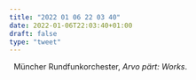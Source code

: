 ```yaml
---
title: "2022 01 06 22 03 40"
date: 2022-01-06T22:03:40+01:00
draft: false
type: "tweet"
---
```

<a href="" class="iconfont icon-music" title="rss"></a> &nbsp; Müncher Rundfunkorchester, *Arvo pärt: Works*.

